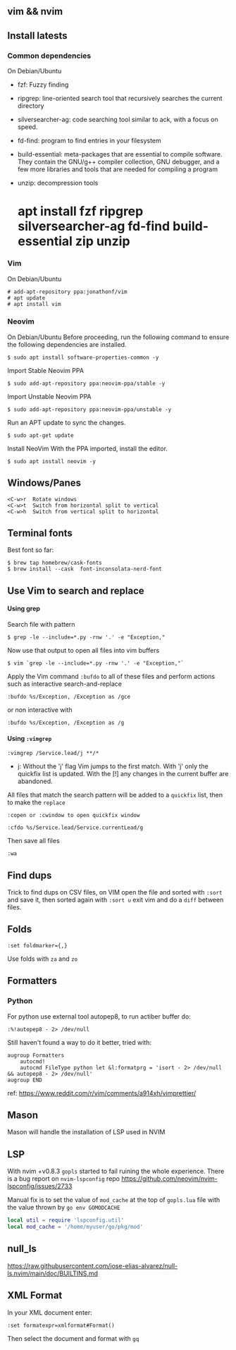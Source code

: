 ## vim && nvim

## Install latests

### Common dependencies

On Debian/Ubuntu

* fzf: Fuzzy finding
* ripgrep: line-oriented search tool that recursively searches the current directory
* silversearcher-ag: code searching tool similar to ack, with a focus on speed.
* fd-find: program to find entries in your filesystem
* build-essential: meta-packages that are essential to compile software. They contain the GNU/g++ compiler collection, GNU debugger, and a few more libraries and tools that are needed for compiling a program
* unzip: decompression tools

    # apt install fzf ripgrep silversearcher-ag fd-find build-essential zip unzip

### Vim

On Debian/Ubuntu

    # add-apt-repository ppa:jonathonf/vim
    # apt update
    # apt install vim

### Neovim

On Debian/Ubuntu
Before proceeding, run the following command to ensure the following dependencies are installed.

    $ sudo apt install software-properties-common -y

Import Stable Neovim PPA

    $ sudo add-apt-repository ppa:neovim-ppa/stable -y

Import Unstable Neovim PPA

    $ sudo add-apt-repository ppa:neovim-ppa/unstable -y

Run an APT update to sync the changes.

    $ sudo apt-get update

Install NeoVim
With the PPA imported, install the editor.

    $ sudo apt install neovim -y


## Windows/Panes

    <C-w>r  Rotate windows
    <C-w>t  Switch from horizontal split to vertical
    <C-w>h  Switch from vertical split to horizontal

## Terminal fonts

Best font so far:

    $ brew tap homebrew/cask-fonts
    $ brew install --cask  font-inconsolata-nerd-font

## Use Vim to search and replace

#### Using grep

Search file with pattern

    $ grep -le --include=*.py -rnw '.' -e "Exception,"

Now use that output to open all files into vim buffers

    $ vim `grep -le --include=*.py -rnw '.' -e "Exception,"`

Apply the Vim command `:bufdo` to all of these files and perform actions such as interactive search-and-replace

    :bufdo %s/Exception, /Exception as /gce

or non interactive with

    :bufdo %s/Exception, /Exception as /g


#### Using `:vimgrep`

    :vimgrep /Service.lead/j **/*

* j: Without the 'j' flag Vim jumps to the first match.  With 'j' only the
  quickfix list is updated.  With the [!] any changes in the current buffer are
  abandoned.

All files that match the search pattern will be added to a `quickfix` list, then to make the `replace`

    :copen or :cwindow to open quickfix window

    :cfdo %s/Service.lead/Service.currentLead/g

Then save all files

    :wa

## Find dups

Trick to find dups on CSV files, on VIM open the file and sorted with `:sort` and save it, then sorted again with `:sort u` exit vim and do a `diff` between files.

## Folds

    :set foldmarker={,}

Use folds with `za` and `zo`

## Formatters

### Python

For python use external tool autopep8, to run actiber buffer do:

    :%!autopep8 - 2> /dev/null

Still haven't found a way to do it better, tried with:

    augroup Formatters
        autocmd!
        autocmd FileType python let &l:formatprg = 'isort - 2> /dev/null && autopep8 - 2> /dev/null'
    augroup END

ref: https://www.reddit.com/r/vim/comments/a914xh/vimprettier/

## Mason

Mason will handle the installation of LSP used in NVIM

## LSP

With nvim +v0.8.3 `gopls` started to fail ruining the whole experience. There is a bug report on `nvim-lspconfig` repo
https://github.com/neovim/nvim-lspconfig/issues/2733

Manual fix is to set the value of `mod_cache` at the top of `gopls.lua` file with the value thrown by `go env GOMODCACHE`

```lua
local util = require 'lspconfig.util'
local mod_cache = '/home/myuser/go/pkg/mod'
```

## null_ls

https://raw.githubusercontent.com/jose-elias-alvarez/null-ls.nvim/main/doc/BUILTINS.md

## XML Format

In your XML document enter:

    :set formatexpr=xmlformat#Format()

Then select the document and format with `gq`

